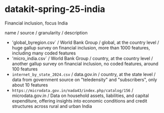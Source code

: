 # datakit-spring-25-india
Financial inclusion, focus India

name / source / granularity / description

- 'global_byregion.csv` / World Bank Group / global, at the country level / huge gallup survey on financial inclusion, more than 1000 features, including many coded features
- 'micro_india.csv` / World Bank Group / country, at the country level / another gallup survey on financial inclusion, no coded features, around 100 features
- `internet_by_state_2024.csv` / data.gov.in / country, at the state level / data from government source on "teledensity" and "subscribers", only about 10 features
- `https://microdata.gov.in/nada43/index.php/catalog/156` / microdata.gov.in / Data on household assets, liabilities, and capital expenditure, offering insights into economic conditions and credit structures across rural and urban India
